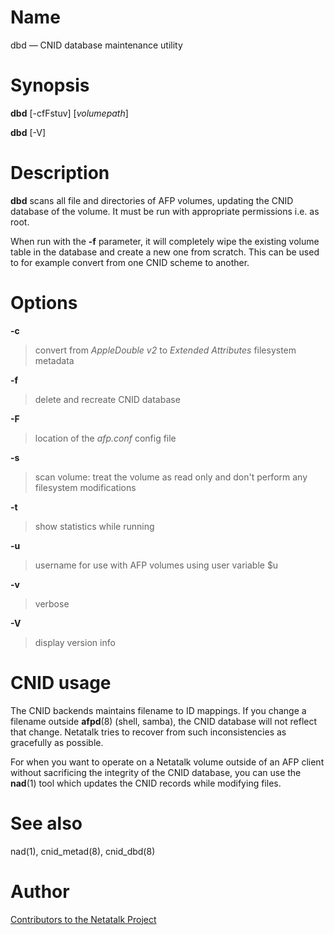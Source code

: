 # Name

dbd — CNID database maintenance utility

# Synopsis

**dbd** [-cfFstuv] [*volumepath*]

**dbd** [-V]

# Description

**dbd** scans all file and directories of AFP volumes, updating the CNID
database of the volume. It must be run with appropriate permissions i.e.
as root.

When run with the **-f** parameter, it will completely wipe the existing
volume table in the database and create a new one from scratch.
This can be used to for example convert from one CNID scheme to another.

# Options

**-c**

> convert from *AppleDouble v2* to *Extended Attributes* filesystem metadata

**-f**

> delete and recreate CNID database

**-F**

> location of the *afp.conf* config file

**-s**

> scan volume: treat the volume as read only and don't perform any
filesystem modifications

**-t**

> show statistics while running

**-u**

> username for use with AFP volumes using user variable $u

**-v**

> verbose

**-V**

> display version info

# CNID usage

The CNID backends maintains filename to ID mappings. If you change a
filename outside **afpd**(8) (shell, samba), the CNID database will not
reflect that change. Netatalk tries to recover from such inconsistencies
as gracefully as possible.

For when you want to operate on a Netatalk volume outside of an AFP client
without sacrificing the integrity of the CNID database,
you can use the **nad**(1) tool which updates the CNID records while
modifying files.

# See also

nad(1), cnid_metad(8), cnid_dbd(8)

# Author

[Contributors to the Netatalk Project](https://netatalk.io/contributors)
